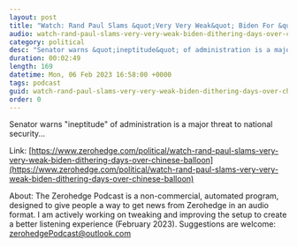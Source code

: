 ```yaml
---
layout: post
title: "Watch: Rand Paul Slams &quot;Very Very Weak&quot; Biden For &quot;Dithering For Days&quot; Over Chinese Balloon"
audio: watch-rand-paul-slams-very-very-weak-biden-dithering-days-over-chinese-balloon-0
category: political
desc: "Senator warns &quot;ineptitude&quot; of administration is a major threat to national security..."
duration: 00:02:49
length: 169
datetime: Mon, 06 Feb 2023 16:58:00 +0000
tags: podcast
guid: watch-rand-paul-slams-very-very-weak-biden-dithering-days-over-chinese-balloon-0
order: 0
---
```

Senator warns &quot;ineptitude&quot; of administration is a major threat to national security...

Link: [https://www.zerohedge.com/political/watch-rand-paul-slams-very-very-weak-biden-dithering-days-over-chinese-balloon](https://www.zerohedge.com/political/watch-rand-paul-slams-very-very-weak-biden-dithering-days-over-chinese-balloon)

About: The Zerohedge Podcast is a non-commercial, automated program, designed to give people a way to get news from Zerohedge in an audio format.  I am actively working on tweaking and improving the setup to create a better listening experience (February 2023).  Suggestions are welcome: [zerohedgePodcast@outlook.com](mailto:zerohedgePodcast@outlook.com)